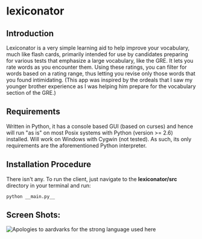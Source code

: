 # lexiconator

## Introduction

Lexiconator is a very simple learning aid to help improve your vocabulary, much like flash cards, primarily intended for use by candidates preparing for various tests that emphasize a large vocabulary, like the GRE. It lets you rate words as you encounter them. Using these ratings, you can filter for words based on a rating range, thus letting you revise only those words that you found intimidating. (This app was inspired by the ordeals that I saw my younger brother experience as I was helping him prepare for the vocabulary section of the GRE.)

## Requirements

Written in Python, it has a console based GUI (based on curses) and hence will run "as is" on most Posix systems with Python (version >= 2.6) installed. Will work on Windows with Cygwin (not tested). As such, its only requirements are the aforementioned Python interpreter.

## Installation Procedure

There isn't any. To run the client, just navigate to the **lexiconator/src** directory in your terminal and run:

`
python __main.py__
`

## Screen Shots:

![Apologies to aardvarks for the strong language used here](http://www.balajeerc.info/lexiconator-scrn.png)


